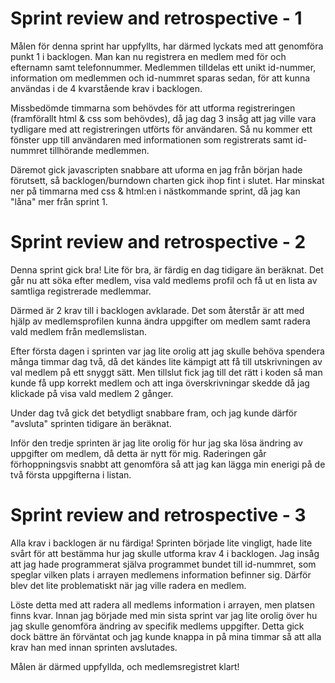 # Sprint review and retrospective - 1 #

Målen för denna sprint har uppfyllts, har därmed lyckats med att genomföra punkt 1 i backlogen. 
Man kan nu registrera en medlem med för och efternamn samt telefonnummer. Medlemmen tilldelas ett unikt id-nummer, 
information om medlemmen och id-nummret sparas sedan, för att kunna användas i de 4 kvarstående krav i backlogen.

Missbedömde timmarna som behövdes för att utforma registreringen (framförallt html & css som behövdes), då jag dag 3 insåg att jag ville vara tydligare med att 
registreringen utförts för användaren. Så nu kommer ett fönster upp till användaren med informationen som registrerats samt id-nummret tillhörande medlemmen.

Däremot gick javascripten snabbare att uforma en jag från början hade förutsett, så backlogen/burndown charten gick ihop fint i slutet. 
Har minskat ner på timmarna med css & html:en i nästkommande sprint, då jag kan "låna" mer från sprint 1. 

# Sprint review and retrospective - 2 #

Denna sprint gick bra! Lite för bra, är färdig en dag tidigare än beräknat. Det går nu att söka efter medlem, visa vald 
medlems profil och få ut en lista av samtliga registrerade medlemmar. 

Därmed är 2 krav till i backlogen avklarade. Det som återstår är att med hjälp av medlemsprofilen kunna ändra uppgifter om medlem samt radera vald medlem från medlemslistan. 

Efter första dagen i sprinten var jag lite orolig att jag skulle behöva spendera många timmar dag två, då det kändes lite kämpigt att få till utskrivningen av val medlem på ett snyggt sätt. Men tillslut fick jag till det rätt i koden så man kunde få upp korrekt medlem och att inga överskrivningar skedde då jag klickade på visa vald medlem 2 gånger. 

Under dag två gick det betydligt snabbare fram, och jag kunde därför "avsluta" sprinten tidigare än beräknat. 

Inför den tredje sprinten är jag lite orolig för hur jag ska lösa ändring av uppgifter om medlem, då detta är nytt för mig. Raderingen går förhoppningsvis snabbt att genomföra så att jag kan lägga min enerigi på de två första uppgifterna i listan. 

# Sprint review and retrospective - 3 #

Alla krav i backlogen är nu färdiga! Sprinten började lite vingligt, hade lite svårt för att bestämma hur jag skulle utforma krav 4 i backlogen. Jag insåg att jag hade programmerat själva programmet bundet till id-nummret, som speglar vilken plats i arrayen medlemens information befinner sig. Därför blev det lite problematiskt när jag ville radera en medlem. 

Löste detta med att radera all medlems information i arrayen, men platsen finns kvar. 
Innan jag började med min sista sprint var jag lite orolig över hu jag skulle genomföra ändring av specifik medlems uppgifter. Detta gick dock bättre än förväntat och jag kunde knappa in på mina timmar så att alla krav han med innan sprinten avslutades. 

Målen är därmed uppfyllda, och medlemsregistret klart! 
